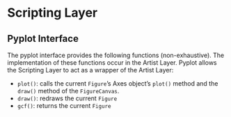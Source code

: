 # Scripting Layer

## Pyplot Interface

The pyplot interface provides the following functions (non-exhaustive). The implementation of these functions occur in the Artist Layer. Pyplot allows the Scripting Layer to act as a wrapper of the Artist Layer:

- `plot()`: calls the current `Figure`’s Axes object’s `plot()` method and the `draw()` method of the `FigureCanvas`.
- `draw()`: redraws the current `Figure`
- `gcf()`: returns the current `Figure`
